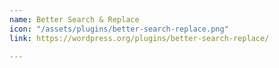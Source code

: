 ```yaml
---
name: Better Search & Replace
icon: "/assets/plugins/better-search-replace.png"
link: https://wordpress.org/plugins/better-search-replace/

---
```

